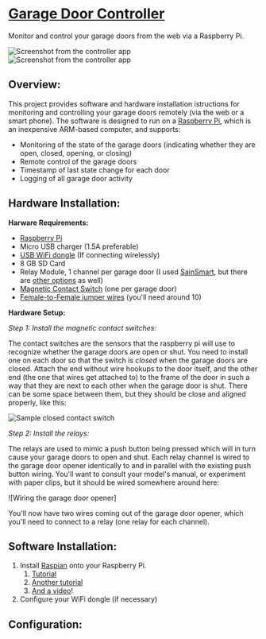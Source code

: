 [Garage Door Controller](https://github.com/andrewshilliday/garage-door-controller)
======================

Monitor and control your garage doors from the web via a Raspberry Pi.

![Screenshot from the controller app][1] &nbsp; ![Screenshot from the controller app][3]

Overview:
---------

This project provides software and hardware installation istructions for monitoring and controlling your garage doors remotely (via the web or a smart phone). The software is designed to run on a [Raspberry Pi](www.raspberrypi.org), which is an inexpensive ARM-based computer, and supports:
* Monitoring of the state of the garage doors (indicating whether they are open, closed, opening, or closing)
* Remote control of the garage doors
* Timestamp of last state change for each door
* Logging of all garage door activity

Hardware Installation:
----------
**Harware Requirements:**

* [Raspberry Pi](www.raspberrypi.org)
* Micro USB charger (1.5A preferable)
* [USB WiFi dongle](http://amzn.com/B003MTTJOY) (If connecting wirelessly)
* 8 GB SD Card
* Relay Module, 1 channel per garage door (I used [SainSmart](http://amzn.com/B0057OC6D8 ), but there are [other options](http://amzn.com/B00DIMGFHY) as well)
* [Magnetic Contact Switch](http://amzn.com/B006VK6YLC) (one per garage door)
* [Female-to-Female jumper wires](http://amzn.com/B007XPSVMY) (you'll need around 10)

**Hardware Setup:**

*Step 1: Install the magnetic contact switches:*

The contact switches are the sensors that the raspberry pi will use to recognize whether the garage doors are open or shut.  You need to install one on each door so that the switch is *closed* when the garage doors are closed.  Attach the end without wire hookups to the door itself, and the other end (the one that wires get attached to) to the frame of the door in such a way that they are next to each other when the garage door is shut.  There can be some space between them, but they should be close and aligned properly, like this:

![Sample closed contact switch][2]

*Step 2: Install the relays:*

The relays are used to mimic a push button being pressed which will in turn cause your garage doors to open and shut.  Each relay channel is wired to the garage door opener identically to and in parallel with the existing push button wiring.  You'll want to consult your model's manual, or experiment with paper clips, but it should be wired somewhere around here:

![Wiring the garage door opener]
    
You'll now have two wires coming out of the garage door opener, which you'll need to connect to a relay (one relay for each channel). 

Software Installation:
-----

 1. Install [Raspian](http://www.raspbian.org/) onto your Raspberry Pi.
     1. [Tutorial](http://www.raspberrypi.org/wp-content/uploads/2012/12/quick-start-guide-v1.1.pdf)
     2. [Another tutorial](http://www.andrewmunsell.com/blog/getting-started-raspberry-pi-install-raspbian)
     3.  [And a video](http://www.youtube.com/watch?v=aTQjuDfEGWc)!
 2. Configure your WiFi dongle (if necessary) 


Configuration:
----


  [1]: http://i.imgur.com/rDx9YIt.png
  [2]: http://i.imgur.com/vPHx7kF.png
  [3]: http://i.imgur.com/bfjx9oy.png

